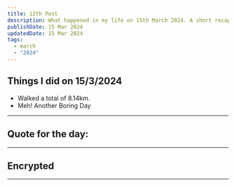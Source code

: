 ```yaml
---
title: 12th Post
description: What happened in my life on 15th March 2024. A short recap
publishDate: 15 Mar 2024
updatedDate: 15 Mar 2024
tags:
  - march
  - "2024"
---
```


## Things I did on 15/3/2024

- Walked a total of 8.14km.
- Meh! Another Boring Day
---

## Quote for the day:

> 

---

## Encrypted



---
